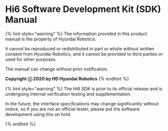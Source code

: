 ﻿# Hi6 Software Development Kit (SDK) Manual

{% hint style="warning" %}
The information provided in this product manual is the property of Hyundai Robotics.

It cannot be reproduced or redistributed in part or whole without written consent from Hyundai Robotics, and it cannot be provided to third parties or used for other purposes.



The manual can change without prior notification.



**Copyright ⓒ 2020 by HD Hyundai Robotics**
{% endhint %}

{% hint style="warning" %}
The Hi6 SDK is prior to its official release and is undergoing internal verification testing and supplementation.

In the future, the interface specifications may change significantly without notice, so if you are not an official tester, please put the software development using this on hold.

{% endhint %}